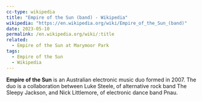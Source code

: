 ```yaml
---
cc-type: wikipedia
title: "Empire of the Sun (band) - Wikipedia"
wikipedia: "https://en.wikipedia.org/wiki/Empire_of_the_Sun_(band)"
date: 2023-05-10
permalink: /en.wikipedia.org/wiki/:title
related:
  - Empire of the Sun at Marymoor Park
tags:
  - Empire of the Sun
  - Wikipedia
---
```

**Empire of the Sun** is an Australian electronic music duo formed in 2007. The duo is a collaboration between Luke Steele, of alternative rock band The Sleepy Jackson, and Nick Littlemore, of electronic dance band Pnau.